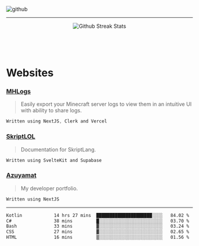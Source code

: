 ![github](https://media.discordapp.net/attachments/881363147364118528/1142610121697021952/background.png?width=1000&height=300)<br>
___
<p align="center">
  <img alt="Github Streak Stats" src="https://github-readme-streak-stats.herokuapp.com/?user=azuyamat"/>
</p><br>

<p align="center">
      
</p><br>


# Websites
### [MHLogs](https://mhlogs.com)
> Easily export your Minecraft server logs to view them in an intuitive UI with ability to share logs.
```js
Written using NextJS, Clerk and Vercel
```

### [SkriptLOL](https://skript.lol)
> Documentation for SkriptLang.
```js
Written using SvelteKit and Supabase
```

### [Azuyamat](https://azuyamat.com)
> My developer portfolio.
```js
Written using NextJS
```
___

<!--START_SECTION:waka-->

```txt
Kotlin            14 hrs 27 mins  █████████████████████░░░░   84.02 %
C#                38 mins         █░░░░░░░░░░░░░░░░░░░░░░░░   03.70 %
Bash              33 mins         ▓░░░░░░░░░░░░░░░░░░░░░░░░   03.24 %
CSS               27 mins         ▓░░░░░░░░░░░░░░░░░░░░░░░░   02.65 %
HTML              16 mins         ▒░░░░░░░░░░░░░░░░░░░░░░░░   01.56 %
```

<!--END_SECTION:waka-->
